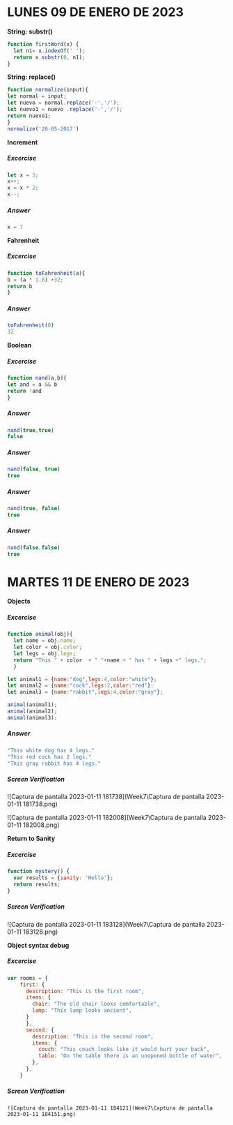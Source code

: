 # LUNES 09 DE ENERO DE 2023

**String: substr()**

```javascript
function firstWord(x) {
  let n1= x.indexOf(' ');
  return x.substr(0, n1);
}
```

**String: replace()**
```javascript
function normalize(input){
let normal = input;
let nuevo = normal.replace('-','/');
let nuevo1 = nuevo .replace('-','/');
return nuevo1;
}
normalize('20-05-2017')
```
**Increment**

##### Excercise
```javascript
let x = 3;
x++;
x = x * 2;
x--;
```
##### Answer
```javascript
x = 7
```

**Fahrenheit**

##### Excercise
```javascript
function toFahrenheit(a){
b = (a * 1.8) +32;
return b
}
```

##### Answer
```javascript
toFahrenheit(0)
32
```

**Boolean**
##### Excercise
```javascript
function nand(a,b){
let and = a && b
return !and
}
```

##### Answer
```javascript
nand(true,true)
false
```


##### Answer
```javascript
nand(false, true)
true
```


##### Answer
```javascript
nand(true, false)
true
```


##### Answer
```javascript
nand(false,false)
true
```

# MARTES 11 DE ENERO DE 2023

**Objects**

##### Excercise
```javascript
function animal(obj){
  let name = obj.name;
  let color = obj.color;
  let legs = obj.legs;
  return "This " + color  + " "+name + " has " + legs +" legs.";
  }

let animal1 = {name:"dog",legs:4,color:"white"};
let animal2 = {name:"cock",legs:2,color:"red"};
let animal3 = {name:"rabbit",legs:4,color:"gray"};

animal(animal1);
animal(animal2);
animal(animal3);
```
##### Answer
```javascript
"This white dog has 4 legs."
"This red cock has 2 legs."
"This gray rabbit has 4 legs."
```

##### Screen Verification
![Captura de pantalla 2023-01-11 181738](Week7\Captura de pantalla 2023-01-11 181738.png)

![Captura de pantalla 2023-01-11 182008](Week7\Captura de pantalla 2023-01-11 182008.png)


**Return to Sanity**

##### Excercise
```javascript
function mystery() {
  var results = {sanity: 'Hello'};
  return results;
}
```
##### Screen Verification
![Captura de pantalla 2023-01-11 183128](Week7\Captura de pantalla 2023-01-11 183128.png)

**Object syntax debug**
##### Excercise
```javascript
var rooms = {
    first: {
      description: "This is the first room",
      items: {
        chair: "The old chair looks comfortable",
        lamp: "This lamp looks ancient",
      }
      },
      second: {
        description: "This is the second room",
        items: {
          couch: "This couch looks like it would hurt your back",
          table: "On the table there is an unopened bottle of water",
        },
      },
    }
```
##### Screen Verification
```
![Captura de pantalla 2023-01-11 184121](Week7\Captura de pantalla 2023-01-11 184151.png)
```
